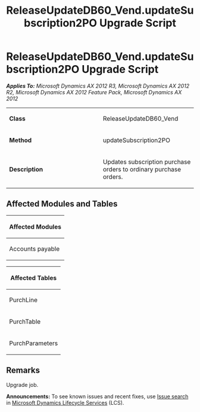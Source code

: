 ﻿---
title: ReleaseUpdateDB60_Vend.updateSubscription2PO Upgrade Script
TOCTitle: ReleaseUpdateDB60_Vend.updateSubscription2PO Upgrade Script
ms:assetid: 94561e13-62d7-0127-54da-daa1ef1a81e1
ms:mtpsurl: https://msdn.microsoft.com/en-us/library/JJ686144(v=AX.60)
ms:contentKeyID: 49709848
ms.date: 05/18/2015
mtps_version: v=AX.60
---

# ReleaseUpdateDB60\_Vend.updateSubscription2PO Upgrade Script 


_**Applies To:** Microsoft Dynamics AX 2012 R3, Microsoft Dynamics AX 2012 R2, Microsoft Dynamics AX 2012 Feature Pack, Microsoft Dynamics AX 2012_

<table>
<colgroup>
<col style="width: 50%" />
<col style="width: 50%" />
</colgroup>
<tbody>
<tr class="odd">
<td><p><strong>Class</strong></p></td>
<td><p>ReleaseUpdateDB60_Vend</p></td>
</tr>
<tr class="even">
<td><p><strong>Method</strong></p></td>
<td><p>updateSubscription2PO</p></td>
</tr>
<tr class="odd">
<td><p><strong>Description</strong></p></td>
<td><p>Updates subscription purchase orders to ordinary purchase orders.</p></td>
</tr>
</tbody>
</table>


## Affected Modules and Tables

<table>
<colgroup>
<col style="width: 100%" />
</colgroup>
<thead>
<tr class="header">
<th><p>Affected Modules</p></th>
</tr>
</thead>
<tbody>
<tr class="odd">
<td><p>Accounts payable</p></td>
</tr>
</tbody>
</table>


<table>
<colgroup>
<col style="width: 100%" />
</colgroup>
<thead>
<tr class="header">
<th><p>Affected Tables</p></th>
</tr>
</thead>
<tbody>
<tr class="odd">
<td><p>PurchLine</p></td>
</tr>
<tr class="even">
<td><p>PurchTable</p></td>
</tr>
<tr class="odd">
<td><p>PurchParameters</p></td>
</tr>
</tbody>
</table>


## Remarks

Upgrade job.

  
**Announcements:** To see known issues and recent fixes, use [Issue search](http://go.microsoft.com/fwlink/?linkid=389258) in [Microsoft Dynamics Lifecycle Services](http://go.microsoft.com/fwlink/?linkid=306505) (LCS).

